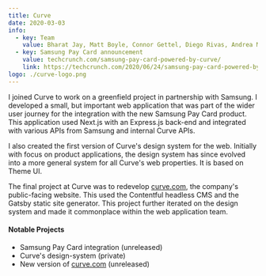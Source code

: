 ```yaml
---
title: Curve
date: 2020-03-03
info:
  - key: Team
    value: Bharat Jay, Matt Boyle, Connor Gettel, Diego Rivas, Andrea Medda, Filcho Dragunchev, Dimitry Theulings
  - key: Samsung Pay Card announcement
    value: techcrunch.com/samsung-pay-card-powered-by-curve/
    link: https://techcrunch.com/2020/06/24/samsung-pay-card-powered-by-curve/
logo: ./curve-logo.png
---
```


I joined Curve to work on a greenfield project in partnership with Samsung. I developed a small, but important web application that was part of the wider user journey for the integration with the new Samsung Pay Card product. This application used Next.js with an Express.js back-end and integrated with various APIs from Samsung and internal Curve APIs.

I also created the first version of Curve's design system for the web. Initially with focus on product applications, the design system has since evolved into a more general system for all Curve's web properties. It is based on Theme UI.

The final project at Curve was to redevelop [curve.com](https://curve.com), the company's public-facing website. This used the Contentful headless CMS and the Gatsby static site generator. This project further iterated on the design system and made it commonplace within the web application team.

#### Notable Projects

- Samsung Pay Card integration (unreleased)
- Curve's design-system (private)
- New version of [curve.com](https://curve.com) (unreleased)
